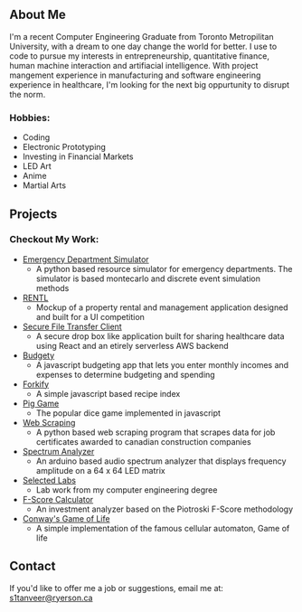 ## About Me

I'm a recent Computer Engineering Graduate from Toronto Metropilitan University, with a dream to one day change the world for better. I use to code to pursue my interests in entrepreneurship, quantitative finance, human machine interaction and artifiacial intelligence. With project mangement experience in manufacturing and software engineering experience in healthcare, I'm looking for the next big oppurtunity to disrupt the norm.  

### Hobbies:
* Coding 
* Electronic Prototyping
* Investing in Financial Markets
* LED Art
* Anime 
* Martial Arts

## Projects

### Checkout My Work:
* [Emergency Department Simulator](https://edsim.sarmadtanveer.com)
  * A python based resource simulator for emergency departments. The simulator is based montecarlo and discrete event simulation methods
* [RENTL](https://rentl.sarmadtanveer.com)
  * Mockup of a property rental and management application designed and built for a UI competition
* [Secure File Transfer Client](https://transfers.newtopia.com)
  * A secure drop box like application built for sharing healthcare data using React and an etirely serverless AWS backend 
* [Budgety](/Budgety/index.html)
  * A javascript budgeting app that lets you enter monthly incomes and expenses to determine budgeting and spending
* [Forkify](/forkify/index.html)
  * A simple javascript based recipe index
* [Pig Game](/pigGame/index.html)
  * The popular dice game implemented in javascript
* [Web Scraping](https://sarmadtanveer.github.io/dcn-scraping/)
  * A python based web scraping program that scrapes data for job certificates awarded to canadian construction companies
* [Spectrum Analyzer](https://sarmadtanveer.github.io/spectrum-analyzer/)
  * An arduino based audio spectrum analyzer that displays frequency amplitude on a 64 x 64 LED matrix
* [Selected Labs](https://github.com/SarmadTanveer/labs)
  * Lab work from my computer engineering degree
* [F-Score Calculator](https://sarmadtanveer.github.io/F-Score-Calculator/)
  * An investment analyzer based on the Piotroski F-Score methodology
* [Conway's Game of Life](https://sarmadtanveer.github.io/Game_Of_Life/)
  * A simple implementation of the famous cellular automaton, Game of life 

## Contact

If you'd like to offer me a job or suggestions, email me at: s1tanveer@ryerson.ca
